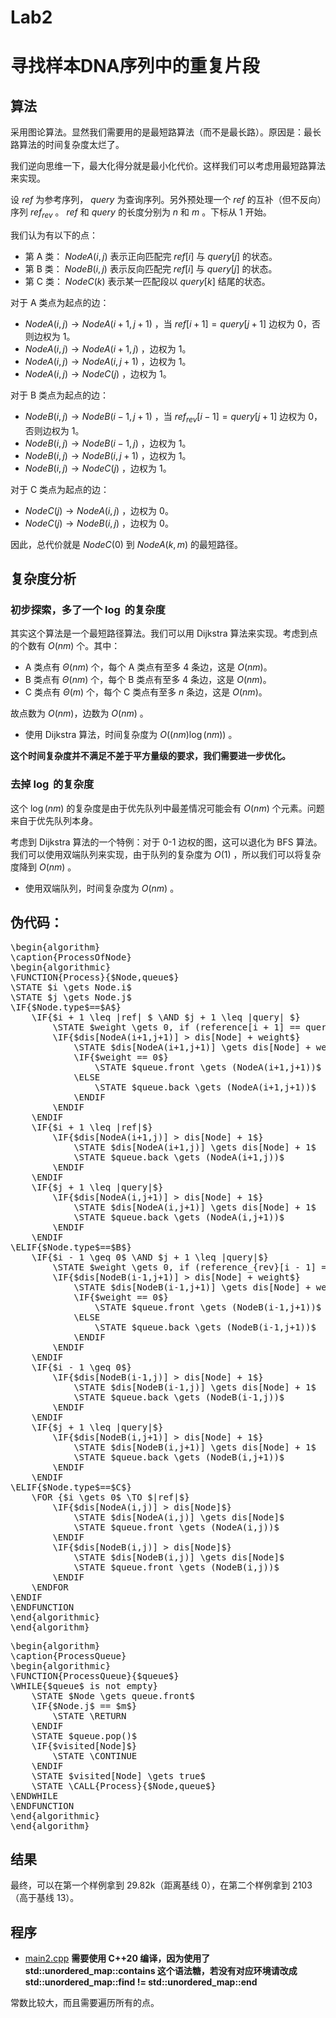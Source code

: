 # Lab2

<link rel="stylesheet" href="https://cdn.jsdelivr.net/npm/katex@0.16.11/dist/katex.min.css" integrity="sha384-nB0miv6/jRmo5UMMR1wu3Gz6NLsoTkbqJghGIsx//Rlm+ZU03BU6SQNC66uf4l5+" crossorigin="anonymous">
<script src="https://cdn.jsdelivr.net/npm/katex@0.16.11/dist/katex.min.js" integrity="sha384-7zkQWkzuo3B5mTepMUcHkMB5jZaolc2xDwL6VFqjFALcbeS9Ggm/Yr2r3Dy4lfFg" crossorigin="anonymous"></script>


# 寻找样本DNA序列中的重复片段

## 算法

采用图论算法。显然我们需要用的是最短路算法（而不是最长路）。原因是：最长路算法的时间复杂度太烂了。

我们逆向思维一下，最大化得分就是最小化代价。这样我们可以考虑用最短路算法来实现。

设 $ref$ 为参考序列， $query$ 为查询序列。另外预处理一个 $ref$ 的互补（但不反向）序列 $ref_{rev}$ 。
$ref$ 和 $query$ 的长度分别为 $n$ 和 $m$ 。下标从 1 开始。

我们认为有以下的点：

- 第 A 类： $NodeA(i,j)$ 表示正向匹配完 $ref[i]$ 与 $query[j]$ 的状态。 
- 第 B 类： $NodeB(i,j)$ 表示反向匹配完 $ref[i]$ 与 $query[j]$ 的状态。 
- 第 C 类： $NodeC(k)$ 表示某一匹配段以 $query[k]$ 结尾的状态。

对于 A 类点为起点的边：

- $NodeA(i,j) \to NodeA(i+1,j+1)$ ，当 $ref[i+1]=query[j+1]$ 边权为 $0$，否则边权为 $1$。
- $NodeA(i,j) \to NodeA(i+1,j)$ ，边权为 $1$。
- $NodeA(i,j) \to NodeA(i,j+1)$ ，边权为 $1$。
- $NodeA(i,j) \to NodeC(j)$ ，边权为 $1$。

对于 B 类点为起点的边：

- $NodeB(i,j) \to NodeB(i-1,j+1)$ ，当 $ref_{rev}[i-1]=query[j+1]$ 边权为 $0$，否则边权为 $1$。
- $NodeB(i,j) \to NodeB(i-1,j)$ ，边权为 $1$。
- $NodeB(i,j) \to NodeB(i,j+1)$ ，边权为 $1$。
- $NodeB(i,j) \to NodeC(j)$ ，边权为 $1$。

对于 C 类点为起点的边：

- $NodeC(j) \to NodeA(i,j)$ ，边权为 $0$。
- $NodeC(j) \to NodeB(i,j)$ ，边权为 $0$。

因此，总代价就是 $NodeC(0)$ 到 $NodeA(k,m)$ 的最短路径。

## 复杂度分析

### 初步探索，多了一个 $\log$ 的复杂度

其实这个算法是一个最短路径算法。我们可以用 Dijkstra 算法来实现。考虑到点的个数有 $O(nm)$ 个。其中：
- A 类点有 $\Theta(nm)$ 个，每个 A 类点有至多 $4$ 条边，这是 $O(nm)$。
- B 类点有 $\Theta(nm)$ 个，每个 B 类点有至多 $4$ 条边，这是 $O(nm)$。
- C 类点有 $\Theta(m)$ 个，每个 C 类点有至多 $n$ 条边，这是 $O(nm)$。

故点数为 $O(nm)$，边数为 $O(nm)$ 。
- 使用 Dijkstra 算法，时间复杂度为 $O((nm) \log(nm))$ 。

**这个时间复杂度并不满足不差于平方量级的要求，我们需要进一步优化。**

### 去掉 $\log$ 的复杂度

这个 $\log(nm)$ 的复杂度是由于优先队列中最差情况可能会有 $O(nm)$ 个元素。问题来自于优先队列本身。

考虑到 Dijkstra 算法的一个特例：对于 0-1 边权的图，这可以退化为 BFS 算法。我们可以使用双端队列来实现，由于队列的复杂度为 $O(1)$ ，所以我们可以将复杂度降到 $O(nm)$ 。
- 使用双端队列，时间复杂度为 $O(nm)$ 。

## 伪代码：
<!--According to the Node type-->
<pre class="pseudocode">
\begin{algorithm}
\caption{ProcessOfNode}
\begin{algorithmic}
\FUNCTION{Process}{$Node,queue$}
\STATE $i \gets Node.i$
\STATE $j \gets Node.j$
\IF{$Node.type$==$A$}
    \IF{$i + 1 \leq |ref| $ \AND $j + 1 \leq |query| $}
        \STATE $weight \gets 0, if (reference[i + 1] == query[j + 1]), else, 1$
        \IF{$dis[NodeA(i+1,j+1)] > dis[Node] + weight$}
            \STATE $dis[NodeA(i+1,j+1)] \gets dis[Node] + weight$
            \IF{$weight == 0$}
                \STATE $queue.front \gets (NodeA(i+1,j+1))$
            \ELSE
                \STATE $queue.back \gets (NodeA(i+1,j+1))$
            \ENDIF
        \ENDIF
    \ENDIF
    \IF{$i + 1 \leq |ref|$}
        \IF{$dis[NodeA(i+1,j)] > dis[Node] + 1$}
            \STATE $dis[NodeA(i+1,j)] \gets dis[Node] + 1$
            \STATE $queue.back \gets (NodeA(i+1,j))$
        \ENDIF
    \ENDIF
    \IF{$j + 1 \leq |query|$}
        \IF{$dis[NodeA(i,j+1)] > dis[Node] + 1$}
            \STATE $dis[NodeA(i,j+1)] \gets dis[Node] + 1$
            \STATE $queue.back \gets (NodeA(i,j+1))$
        \ENDIF
    \ENDIF
\ELIF{$Node.type$==$B$}
    \IF{$i - 1 \geq 0$ \AND $j + 1 \leq |query|$}
        \STATE $weight \gets 0, if (reference_{rev}[i - 1] == query[j + 1]), else, 1$
        \IF{$dis[NodeB(i-1,j+1)] > dis[Node] + weight$}
            \STATE $dis[NodeB(i-1,j+1)] \gets dis[Node] + weight$
            \IF{$weight == 0$}
                \STATE $queue.front \gets (NodeB(i-1,j+1))$
            \ELSE
                \STATE $queue.back \gets (NodeB(i-1,j+1))$
            \ENDIF
        \ENDIF
    \ENDIF
    \IF{$i - 1 \geq 0$}
        \IF{$dis[NodeB(i-1,j)] > dis[Node] + 1$}
            \STATE $dis[NodeB(i-1,j)] \gets dis[Node] + 1$
            \STATE $queue.back \gets (NodeB(i-1,j))$
        \ENDIF
    \ENDIF
    \IF{$j + 1 \leq |query|$}
        \IF{$dis[NodeB(i,j+1)] > dis[Node] + 1$}
            \STATE $dis[NodeB(i,j+1)] \gets dis[Node] + 1$
            \STATE $queue.back \gets (NodeB(i,j+1))$
        \ENDIF
    \ENDIF
\ELIF{$Node.type$==$C$}
    \FOR {$i \gets 0$ \TO $|ref|$}
        \IF{$dis[NodeA(i,j)] > dis[Node]$}
            \STATE $dis[NodeA(i,j)] \gets dis[Node]$
            \STATE $queue.front \gets (NodeA(i,j))$
        \ENDIF
        \IF{$dis[NodeB(i,j)] > dis[Node]$}
            \STATE $dis[NodeB(i,j)] \gets dis[Node]$
            \STATE $queue.front \gets (NodeB(i,j))$
        \ENDIF
    \ENDFOR
\ENDIF
\ENDFUNCTION
\end{algorithmic}
\end{algorithm}
</pre>

<pre class="pseudocode">
\begin{algorithm}
\caption{ProcessQueue}
\begin{algorithmic}
\FUNCTION{ProcessQueue}{$queue$}
\WHILE{$queue$ is not empty}
    \STATE $Node \gets queue.front$
    \IF{$Node.j$ == $m$}
        \STATE \RETURN
    \ENDIF
    \STATE $queue.pop()$
    \IF{$visited[Node]$}
        \STATE \CONTINUE
    \ENDIF
    \STATE $visited[Node] \gets true$
    \STATE \CALL{Process}{$Node,queue$}
\ENDWHILE
\ENDFUNCTION
\end{algorithmic}
\end{algorithm}
</pre>

## 结果

最终，可以在第一个样例拿到 29.82k（距离基线 0），在第二个样例拿到 2103（高于基线 13）。

## 程序

- [main2.cpp](lab2/main2.cpp) **需要使用 C++20 编译，因为使用了 std::unordered_map::contains 这个语法糖，若没有对应环境请改成std::unordered_map::find != std::unordered_map::end**

常数比较大，而且需要遍历所有的点。


<script src="https://cdn.jsdelivr.net/npm/katex@0.16.11/dist/contrib/auto-render.min.js" integrity="sha384-43gviWU0YVjaDtb/GhzOouOXtZMP/7XUzwPTstBeZFe/+rCMvRwr4yROQP43s0Xk" crossorigin="anonymous" onload="renderMathInElement(document.body, {delimiters: [{left: '$$', right: '$$', display: true},{left: '$', right: '$', display: false},{left: '\\(', right: '\\)', display: false},{left: '\\[', right: '\\]', display: true}],throwOnError : false});"></script>

<link rel="stylesheet" href="https://cdn.jsdelivr.net/npm/pseudocode@latest/build/pseudocode.min.css">
<script src="https://cdn.jsdelivr.net/npm/pseudocode@latest/build/pseudocode.min.js" onload="pseudocode.renderClass('pseudocode')"></script>